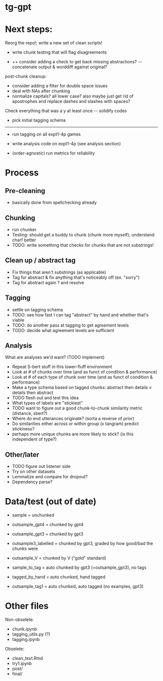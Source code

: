 # tg-gpt

# Next steps:

Reorg the repo!; write a new set of clean scripts!

* write chunk testing that will flag disagreements

* ++ consider adding a check to get back missing abstractions? -- concatenate output & worddiff against original? 

post-chunk cleanup:
* consider adding a filter for double space issues
* deal with NAs after chunking
* normalize capitals? all lower case? also maybe just get rid of apostrophes and replace dashes and slashes with spaces? 


Check everything that was a y at least once -- solidify codes

* pick initial tagging schema

_______

* run tagging on all expt1-4p games 


* write analysis code on expt1-4p (see analysis section)

* (order-agnostic) run metrics for reliability

# Process

## Pre-cleaning
* basically done from spellchecking already

## Chunking
* run chunker
* Testing: should get a buddy to chunk (chunk more myself); understand charf better
 * TODO: write something that checks for chunks that are not substrings!
 
## Clean up / abstract tag
* Fix things that aren't substrings (as applicable)
* Tag for abstract & fix anything that's noticeably off (ex. "sorry")
* Tag for abstract again ? and resolve 

## Tagging
* settle on tagging schema
 * TODO: see how fast I can tag "abstract" by hand and whether that's viable
 * TODO: do another pass at tagging to get agreement levels
 * TODO: decide what agreement levels are sufficient

## Analysis
What are analyses we'd want? (TODO implement)
* Repeat S-bert stuff in this lower-fluff environment
* Look at # of chunks over time (and as funct of condition & performance)
* Look at # of each type of chunk over time (and as funct of condition & performance)
* Make a type schema based on tagged chunks: abstract then details v details then abstract
 * TODO flesh out and test this idea
* What types of labels are "stickiest"
 * TODO want to figure out a good chunk-to-chunk similarity metric (distance, sbert?)
* Where do end utterances originate? (sorta a reverse of prior)
* Do similarities either across or within group (x tangram) predict stickiness?
 * perhaps more unique chunks are more likely to stick? (is this independent of type?)

## Other/later
* TODO figure out listener side
* Try on other datasets
* Lemmatize and compare for dropout?
* Dependency parse? 

# Data/test (out of date)

* sample = unchunked

* outsample_gpt4 = chunked by gpt4
* outsample_gpt3 = chunked by gpt3
* outsample3_labelled = chunked by gpt3, graded by how good/bad the chunks were
* outsample_V = chunked by V ("gold" standard) 

* sample_to_tag = auto chunked by gpt3 (=outsample_gpt3), no tags 
* tagged_by_hand = auto chunked, hand tagged
* outsample_tag1 = auto chunked, auto tagged (no examples, gpt3)


# Other files

Non-obselete:
* chunk.ipynb
* tagging_utils.py (?)
* tagging.ipynb

Obselete:
* clean_text.Rmd
* try1.ipynb
* post/
* final/
